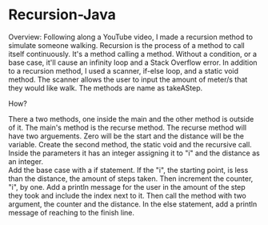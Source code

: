 # Recursion-Java

Overview:
Following along a YouTube video, I made a recursion method to simulate someone walking. 
Recursion is the process of a method to call itself continuously.
It's a method calling a method. 
Without a condition, or a base case, it'll cause an infinity loop and a Stack Overflow error. 
In addition to a recursion method, I used a scanner, if-else loop, and a static void method. 
The scanner allows the user to input the amount of meter/s that they would like walk.
The methods are name as takeAStep. 

How?

There a two methods, one inside the main and the other method is outside of it.
The main's method is the recurse method. The recurse method will have two arguements.
Zero will be the start and the distance will be the variable. 
Create the second method, the static void and the recursive call. Inside the
parameters it has an integer assigning it to "i" and the distance as an integer.  
Add the base case with a if statement. If the "i", the starting point, is less than
the distance, the amount of steps taken. Then increment the counter, "i", by one. Add a println 
message for the user in the amount of the step they took and include the index next to it.
Then call the method with two argument, the counter and the distance. 
In the else statement, add a println message of reaching to the finish line. 

